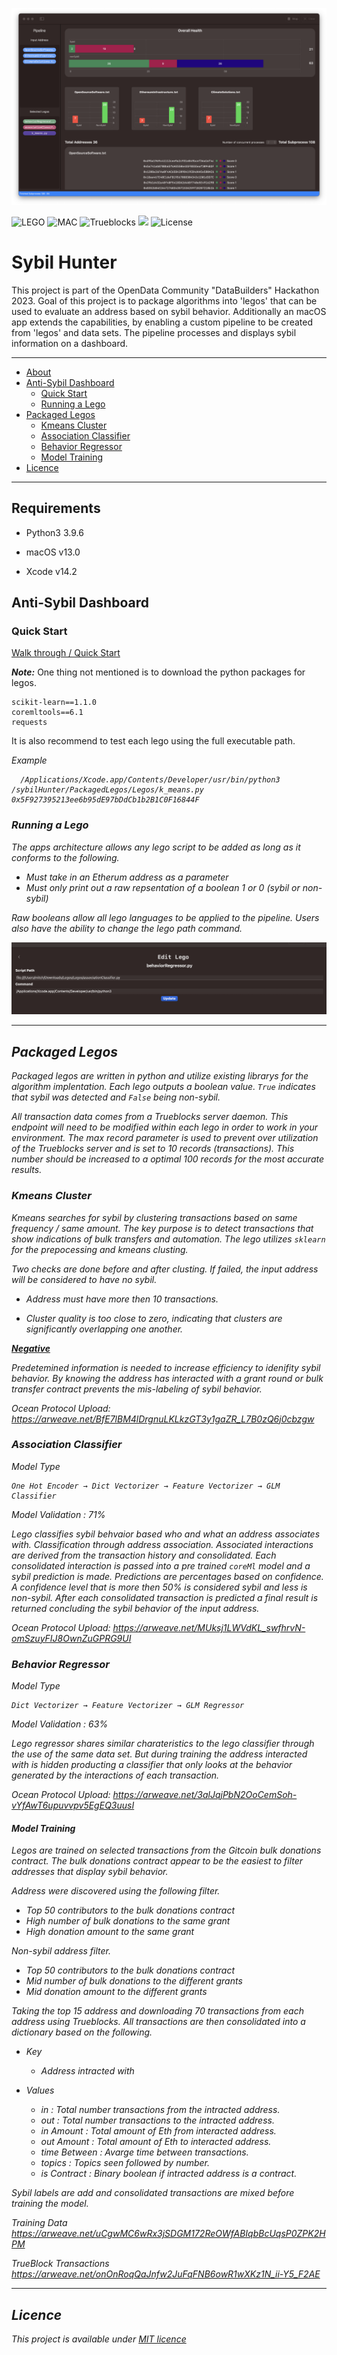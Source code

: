
![Anti-Sybil Dashboard ](./readmeAssets/dashboard.png)

![LEGO](https://img.shields.io/badge/LEGO-Compatible-blue)
![MAC](https://img.shields.io/badge/macOS-13.0-orange)
![Trueblocks](https://img.shields.io/badge/TrueBlocks-Enabled-green)
![](https://img.shields.io/badge/coreML-True-ff69b4)
![License](https://img.shields.io/badge/license-MIT-blue.svg)

 # Sybil Hunter 


This project is part of the OpenData Community "DataBuilders" Hackathon 2023. Goal of this project is to package algorithms into 'legos' that can be used to evaluate an address based on sybil behavior. Additionally an macOS app extends the capabilities, by enabling a custom pipeline to be created from 'legos' and data sets. The pipeline processes and displays sybil information on a dashboard.

---
  * [About](#sybil-hunter)
  * [Anti-Sybil Dashboard ](#anti-sybil-dashboard )
    + [Quick Start](#quick-start)
    + [Running a Lego](#running-a-lego)
  * [Packaged Legos](#packaged-legos)
    + [Kmeans Cluster](#kmeans-cluster)
    + [Association Classifier ](#association-classifier )
    + [Behavior Regressor](#behavior-regressor )
    + [Model Training](#model-training)
  * [Licence](#licence)


---

## Requirements

* Python3 3.9.6 

* macOS v13.0
* Xcode v14.2

## Anti-Sybil Dashboard 


### Quick Start

[Walk through / Quick Start](https://youtu.be/n44hO0JUGvo)

***Note:*** 
One thing not mentioned is to download the python packages for legos.

```
scikit-learn==1.1.0
coremltools==6.1
requests
```

It is also recommend to test each lego using the full executable path.

<cmd>  <full path to lego> <address to test>

Example

      /Applications/Xcode.app/Contents/Developer/usr/bin/python3 /sybilHunter/PackagedLegos/Legos/k_means.py 0x5F927395213ee6b95dE97bDdCb1b2B1C0F16844F

### Running a Lego

The apps architecture allows any lego script to be added as long as it conforms to the following.

- Must take in an Etherum address as a parameter
- Must only print out a raw repsentation of a boolean  1 or 0 (sybil or non-sybil)

Raw booleans allow all lego languages to be applied to the pipeline. Users also have the ability to change the lego path command.

![Anti-Sybil Dashboard ](./readmeAssets/editLego.png)


---

## Packaged Legos

Packaged legos are written in python and utilize existing librarys for the algorithm implentation. Each lego outputs a boolean value. `True` indicates that sybil was detected and `False` being non-sybil. 

All transaction data comes from a Trueblocks server daemon. This endpoint will need to be modified within each lego in order to work in your environment. The max record parameter is used to prevent over utilization of the Trueblocks server and is set to 10 records (transactions). This number should be increased to a optimal 100 records for the most accurate results.

### Kmeans Cluster

Kmeans searches for sybil by clustering transactions based on same frequency / same amount. The key purpose is to detect transactions that show indications of bulk transfers and automation. The lego utilizes `sklearn` for the prepocessing and kmeans clusting. 

Two checks are done before and after clusting. If failed, the input address will be considered to have no sybil.   

- Address must have more then 10 transactions.

- Cluster quality is too close to zero, indicating that clusters are significantly overlapping one another.

<b><u>Negative</u></b>

Predetemined information is needed to increase efficiency to idenifity sybil behavior. By knowing the address has interacted with a grant round or bulk transfer contract prevents the mis-labeling of sybil behavior.
 
Ocean Protocol Upload: https://arweave.net/BfE7lBM4lDrgnuLKLkzGT3y1gaZR_L7B0zQ6j0cbzgw

### Association Classifier 

<i>Model Type </i>
```
One Hot Encoder → Dict Vectorizer → Feature Vectorizer → GLM Classifier
```
<i>Model Validation : </i> 71%

Lego classifies sybil behvaior based who and what an address associates with. Classification through address association. Associated interactions are derived from the transaction history and consolidated. Each consolidated interaction is passed into a pre trained `coreMl` model and a sybil prediction is made. Predictions are percentages based on confidence. A confidence level that is more then 50% is considered sybil and less is non-sybil. After each consolidated transaction is predicted a final result is returned concluding the sybil behavior of the input address. 

Ocean Protocol Upload: https://arweave.net/MUksj1LWVdKL_swfhrvN-omSzuyFIJ8OwnZuGPRG9UI

### Behavior Regressor 

<i>Model Type </i>

```
Dict Vectorizer → Feature Vectorizer → GLM Regressor
```

<i>Model Validation : </i> 63%

Lego regressor shares similar charateristics to the lego classifier through the use of the same data set. But during training the address interacted with is hidden producting a classifier that only looks at the behavior generated by the interactions of each transaction.

Ocean Protocol Upload: https://arweave.net/3alJqjPbN2OoCemSoh-vYfAwT6upuvvpv5EgEQ3uusI

#### Model Training

Legos are trained on selected transactions from the Gitcoin bulk donations contract. The bulk donations contract appear to be the easiest to filter addresses that display sybil behavior. 

Address were discovered using the following filter.

- Top 50 contributors to the bulk donations contract
- High number of bulk donations to the same grant 
- High donation amount to the same grant

Non-sybil address filter.

- Top 50 contributors to the bulk donations contract
- Mid number of bulk donations to the different grants
- Mid donation amount to the different grants

Taking the top 15 address and downloading 70 transactions from each address using Trueblocks. All transactions are then consolidated into a dictionary based on the following. 

* Key
    - Address intracted with 

* Values
    - in :              Total number transactions from the intracted address.
    - out :             Total number transactions to the intracted address.
    - in Amount :       Total amount of Eth from interacted address.
    - out Amount :      Total amount of Eth to interacted address.
    - time Between :    Avarge time between transactions.
    - topics :          Topics seen followed by number.
    - is Contract :     Binary boolean if intracted address is a contract.

Sybil labels are add and consolidated transactions are mixed before training the model.

Training Data
https://arweave.net/uCgwMC6wRx3jSDGM172ReOWfABIqbBcUqsP0ZPK2HPM

TrueBlock Transactions
https://arweave.net/onOnRoqQaJnfw2JuFqFNB6owR1wXKz1N_ii-Y5_F2AE


---

## Licence
This project is available under [MIT licence](https://github.com/MitchTODO/Sybil-Hunter/blob/main/LICENSE)



















